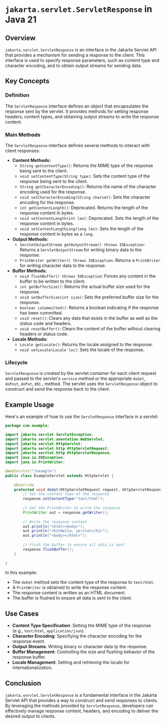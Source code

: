# `jakarta.servlet.ServletResponse` in Java 21

## Overview

`jakarta.servlet.ServletResponse` is an interface in the Jakarta Servlet API that provides a mechanism for sending a response to the client.
This interface is used to specify response parameters, such as content type and character encoding, and to obtain output streams for sending data.

## Key Concepts

### Definition

The `ServletResponse` interface defines an object that encapsulates the response sent by the servlet.
It provides methods for setting response headers, content types, and obtaining output streams to write the response content.

### Main Methods

The `ServletResponse` interface defines several methods to interact with client responses:

- **Content Methods:**
  - `String getContentType()`: Returns the MIME type of the response being sent to the client.
  - `void setContentType(String type)`: Sets the content type of the response being sent to the client.
  - `String getCharacterEncoding()`: Returns the name of the character encoding used for the response.
  - `void setCharacterEncoding(String charset)`: Sets the character encoding for the response.
  - `int getContentLength()`: Deprecated. Returns the length of the response content in bytes.
  - `void setContentLength(int len)`: Deprecated. Sets the length of the response content in bytes.
  - `void setContentLengthLong(long len)`: Sets the length of the response content in bytes as a `long`.
- **Output Methods:**
  - `ServletOutputStream getOutputStream() throws IOException`: Returns a `ServletOutputStream` for writing binary data to the response.
  - `PrintWriter getWriter() throws IOException`: Returns a `PrintWriter` for writing character data to the response.
- **Buffer Methods:**
  - `void flushBuffer() throws IOException`: Forces any content in the buffer to be written to the client.
  - `int getBufferSize()`: Returns the actual buffer size used for the response.
  - `void setBufferSize(int size)`: Sets the preferred buffer size for the response.
  - `boolean isCommitted()`: Returns a boolean indicating if the response has been committed.
  - `void reset()`: Clears any data that exists in the buffer as well as the status code and headers.
  - `void resetBuffer()`: Clears the content of the buffer without clearing headers or status code.
- **Locale Methods:**
  - `Locale getLocale()`: Returns the locale assigned to the response.
  - `void setLocale(Locale loc)`: Sets the locale of the response.

### Lifecycle

`ServletResponse` is created by the servlet container for each client request and passed to the servlet's `service` method or the appropriate `doGet`, `doPost`, `doPut`, etc., method.
The servlet uses the `ServletResponse` object to construct and send the response back to the client.

## Example Usage

Here's an example of how to use the `ServletResponse` interface in a servlet:

```java
package com.example;

import jakarta.servlet.ServletException;
import jakarta.servlet.annotation.WebServlet;
import jakarta.servlet.HttpServlet;
import jakarta.servlet.http.HttpServletRequest;
import jakarta.servlet.http.HttpServletResponse;
import java.io.IOException;
import java.io.PrintWriter;

@WebServlet("/example")
public class ExampleServlet extends HttpServlet {
    
    @Override
    protected void doGet(HttpServletRequest request, HttpServletResponse response) throws ServletException, IOException {
        // Set the content type of the response
        response.setContentType("text/html");
        
        // Get the PrintWriter to write the response
        PrintWriter out = response.getWriter();
        
        // Write the response content
        out.println("<html><body>");
        out.println("<h1>Hello, servlet</h1>");
        out.println("<body></html>");
        
        // Flush the buffer to ensure all data is sent
        response.flushBuffer();
    }
    
}
```

In this example:

- The `doGet` method sets the content type of the response to `text/html`.
- A `PrintWriter` is obtained to write the response content.
- The response content is written as an HTML document.
- The buffer is flushed to ensure all data is sent to the client.

## Use Cases

- **Content Type Specification**: Setting the MIME type of the response (e.g., `text/html`, `application/json`).
- **Character Encoding**: Specifying the character encoding for the response event.
- **Output Streams**: Writing binary or character data tp the response.
- **Buffer Management**: Controlling the size and flushing behavior of the response buffer.
- **Locale Management**: Setting and retrieving the locale for internationalization.

## Conclusion

`jakarta.servlet.ServletResponse` is a fundamental interface in the Jakarta Servlet API that provides a way to construct and send responses to clients.
By leveraging the methods provided by `ServletResponse`, developers can effectively manage response content, headers, and encoding to deliver the desired output to clients.
